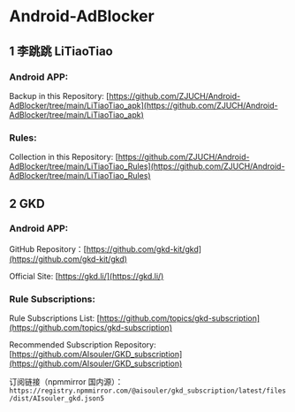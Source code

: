 # Android-AdBlocker

## 1 李跳跳 LiTiaoTiao

### Android APP:

Backup in this Repository: [https://github.com/ZJUCH/Android-AdBlocker/tree/main/LiTiaoTiao_apk](https://github.com/ZJUCH/Android-AdBlocker/tree/main/LiTiaoTiao_apk)

### Rules:

Collection in this Repository: [https://github.com/ZJUCH/Android-AdBlocker/tree/main/LiTiaoTiao_Rules](https://github.com/ZJUCH/Android-AdBlocker/tree/main/LiTiaoTiao_Rules)

## 2 GKD

### Android APP:

GitHub Repository：[https://github.com/gkd-kit/gkd](https://github.com/gkd-kit/gkd)

Official Site: [https://gkd.li/](https://gkd.li/)

### Rule Subscriptions:

Rule Subscriptions List: [https://github.com/topics/gkd-subscription](https://github.com/topics/gkd-subscription)

Recommended Subscription Repository: [https://github.com/AIsouler/GKD_subscription](https://github.com/AIsouler/GKD_subscription)

订阅链接（npmmirror 国内源）：`https://registry.npmmirror.com/@aisouler/gkd_subscription/latest/files/dist/AIsouler_gkd.json5`
